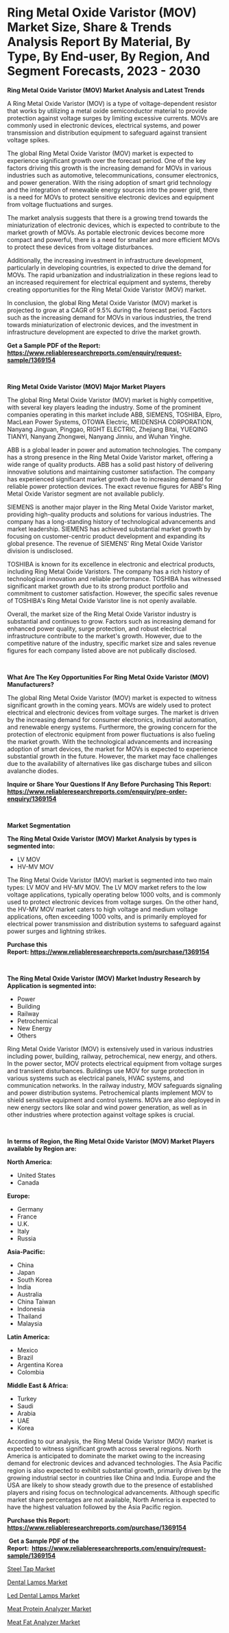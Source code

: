 <p><h1>Ring Metal Oxide Varistor (MOV) Market Size, Share & Trends Analysis Report By Material, By Type, By End-user, By Region, And Segment Forecasts, 2023 - 2030</h1></p><p><strong>Ring Metal Oxide Varistor (MOV) Market Analysis and Latest Trends</strong></p>
<p><p>A Ring Metal Oxide Varistor (MOV) is a type of voltage-dependent resistor that works by utilizing a metal oxide semiconductor material to provide protection against voltage surges by limiting excessive currents. MOVs are commonly used in electronic devices, electrical systems, and power transmission and distribution equipment to safeguard against transient voltage spikes.</p><p>The global Ring Metal Oxide Varistor (MOV) market is expected to experience significant growth over the forecast period. One of the key factors driving this growth is the increasing demand for MOVs in various industries such as automotive, telecommunications, consumer electronics, and power generation. With the rising adoption of smart grid technology and the integration of renewable energy sources into the power grid, there is a need for MOVs to protect sensitive electronic devices and equipment from voltage fluctuations and surges.</p><p>The market analysis suggests that there is a growing trend towards the miniaturization of electronic devices, which is expected to contribute to the market growth of MOVs. As portable electronic devices become more compact and powerful, there is a need for smaller and more efficient MOVs to protect these devices from voltage disturbances.</p><p>Additionally, the increasing investment in infrastructure development, particularly in developing countries, is expected to drive the demand for MOVs. The rapid urbanization and industrialization in these regions lead to an increased requirement for electrical equipment and systems, thereby creating opportunities for the Ring Metal Oxide Varistor (MOV) market.</p><p>In conclusion, the global Ring Metal Oxide Varistor (MOV) market is projected to grow at a CAGR of 9.5% during the forecast period. Factors such as the increasing demand for MOVs in various industries, the trend towards miniaturization of electronic devices, and the investment in infrastructure development are expected to drive the market growth.</p></p>
<p><strong>Get a Sample PDF of the Report:&nbsp; <a href="https://www.reliableresearchreports.com/enquiry/request-sample/1369154">https://www.reliableresearchreports.com/enquiry/request-sample/1369154</a></strong></p>
<p>&nbsp;</p>
<p><strong>Ring Metal Oxide Varistor (MOV) Major Market Players</strong></p>
<p><p>The global Ring Metal Oxide Varistor (MOV) market is highly competitive, with several key players leading the industry. Some of the prominent companies operating in this market include ABB, SIEMENS, TOSHIBA, Elpro, MacLean Power Systems, OTOWA Electric, MEIDENSHA CORPORATION, Nanyang Jinguan, Pinggao, RIGHT ELECTRIC, Zhejiang Bitai, YUEQING TIANYI, Nanyang Zhongwei, Nanyang Jinniu, and Wuhan Yinghe.</p><p>ABB is a global leader in power and automation technologies. The company has a strong presence in the Ring Metal Oxide Varistor market, offering a wide range of quality products. ABB has a solid past history of delivering innovative solutions and maintaining customer satisfaction. The company has experienced significant market growth due to increasing demand for reliable power protection devices. The exact revenue figures for ABB's Ring Metal Oxide Varistor segment are not available publicly.</p><p>SIEMENS is another major player in the Ring Metal Oxide Varistor market, providing high-quality products and solutions for various industries. The company has a long-standing history of technological advancements and market leadership. SIEMENS has achieved substantial market growth by focusing on customer-centric product development and expanding its global presence. The revenue of SIEMENS' Ring Metal Oxide Varistor division is undisclosed.</p><p>TOSHIBA is known for its excellence in electronic and electrical products, including Ring Metal Oxide Varistors. The company has a rich history of technological innovation and reliable performance. TOSHIBA has witnessed significant market growth due to its strong product portfolio and commitment to customer satisfaction. However, the specific sales revenue of TOSHIBA's Ring Metal Oxide Varistor line is not openly available.</p><p>Overall, the market size of the Ring Metal Oxide Varistor industry is substantial and continues to grow. Factors such as increasing demand for enhanced power quality, surge protection, and robust electrical infrastructure contribute to the market's growth. However, due to the competitive nature of the industry, specific market size and sales revenue figures for each company listed above are not publically disclosed.</p></p>
<p>&nbsp;</p>
<p><strong>What Are The Key Opportunities For Ring Metal Oxide Varistor (MOV) Manufacturers?</strong></p>
<p><p>The global Ring Metal Oxide Varistor (MOV) market is expected to witness significant growth in the coming years. MOVs are widely used to protect electrical and electronic devices from voltage surges. The market is driven by the increasing demand for consumer electronics, industrial automation, and renewable energy systems. Furthermore, the growing concern for the protection of electronic equipment from power fluctuations is also fueling the market growth. With the technological advancements and increasing adoption of smart devices, the market for MOVs is expected to experience substantial growth in the future. However, the market may face challenges due to the availability of alternatives like gas discharge tubes and silicon avalanche diodes.</p></p>
<p><strong>Inquire or Share Your Questions If Any Before Purchasing This Report: <a href="https://www.reliableresearchreports.com/enquiry/pre-order-enquiry/1369154">https://www.reliableresearchreports.com/enquiry/pre-order-enquiry/1369154</a></strong></p>
<p>&nbsp;</p>
<p><strong>Market Segmentation</strong></p>
<p><strong>The Ring Metal Oxide Varistor (MOV) Market Analysis by types is segmented into:</strong></p>
<p><ul><li>LV MOV</li><li>HV-MV MOV</li></ul></p>
<p><p>The Ring Metal Oxide Varistor (MOV) market is segmented into two main types: LV MOV and HV-MV MOV. The LV MOV market refers to the low voltage applications, typically operating below 1000 volts, and is commonly used to protect electronic devices from voltage surges. On the other hand, the HV-MV MOV market caters to high voltage and medium voltage applications, often exceeding 1000 volts, and is primarily employed for electrical power transmission and distribution systems to safeguard against power surges and lightning strikes.</p></p>
<p><strong>Purchase this Report:&nbsp;<a href="https://www.reliableresearchreports.com/purchase/1369154">https://www.reliableresearchreports.com/purchase/1369154</a></strong></p>
<p>&nbsp;</p>
<p><strong>The Ring Metal Oxide Varistor (MOV) Market Industry Research by Application is segmented into:</strong></p>
<p><ul><li>Power</li><li>Building</li><li>Railway</li><li>Petrochemical</li><li>New Energy</li><li>Others</li></ul></p>
<p><p>Ring Metal Oxide Varistor (MOV) is extensively used in various industries including power, building, railway, petrochemical, new energy, and others. In the power sector, MOV protects electrical equipment from voltage surges and transient disturbances. Buildings use MOV for surge protection in various systems such as electrical panels, HVAC systems, and communication networks. In the railway industry, MOV safeguards signaling and power distribution systems. Petrochemical plants implement MOV to shield sensitive equipment and control systems. MOVs are also deployed in new energy sectors like solar and wind power generation, as well as in other industries where protection against voltage spikes is crucial.</p></p>
<p>&nbsp;</p>
<p><strong>In terms of Region, the Ring Metal Oxide Varistor (MOV) Market Players available by Region are:</strong></p>
<p>
    <p> <strong> North America: </strong>
        <ul>
            <li>United States</li>
            <li>Canada</li>
        </ul>
        </p> 
    <p> <strong> Europe: </strong>
        <ul>
            <li>Germany</li>
            <li>France</li>
            <li>U.K.</li>
            <li>Italy</li>
            <li>Russia</li>
        </ul>
        </p> 
    <p> <strong> Asia-Pacific: </strong>
        <ul>
            <li>China</li>
            <li>Japan</li>
            <li>South Korea</li>
            <li>India</li>
            <li>Australia</li>
            <li>China Taiwan</li>
            <li>Indonesia</li>
            <li>Thailand</li>
            <li>Malaysia</li>
        </ul>
        </p> 
    <p> <strong> Latin America: </strong>
        <ul>
            <li>Mexico</li>
            <li>Brazil</li>
            <li>Argentina Korea</li>
            <li>Colombia</li>
        </ul>
        </p> 
    <p> <strong> Middle East & Africa: </strong>
        <ul>
            <li>Turkey</li>
            <li>Saudi</li>
            <li>Arabia</li>
            <li>UAE</li>
            <li>Korea</li>
        </ul>
    </p>
    </p>
<p><p>According to our analysis, the Ring Metal Oxide Varistor (MOV) market is expected to witness significant growth across several regions. North America is anticipated to dominate the market owing to the increasing demand for electronic devices and advanced technologies. The Asia Pacific region is also expected to exhibit substantial growth, primarily driven by the growing industrial sector in countries like China and India. Europe and the USA are likely to show steady growth due to the presence of established players and rising focus on technological advancements. Although specific market share percentages are not available, North America is expected to have the highest valuation followed by the Asia Pacific region.</p></p>
<p><strong>Purchase this Report: <a href="https://www.reliableresearchreports.com/purchase/1369154">https://www.reliableresearchreports.com/purchase/1369154</a></strong></p>
<p>&nbsp;<strong>Get a Sample PDF of the Report:&nbsp;&nbsp;<a href="https://www.reliableresearchreports.com/enquiry/request-sample/1369154">https://www.reliableresearchreports.com/enquiry/request-sample/1369154</a></strong></p>
<p><strong></strong></p>
<p><p><a href="https://www.linkedin.com/pulse/steel-tap-market-insights-players-forecast-till-2030-sourcelytics-gyjuc/">Steel Tap Market</a></p><p><a href="https://medium.com/@vergiekunze/dental-lamps-market-size-cagr-trends-2024-2030-60430825d2fe">Dental Lamps Market</a></p><p><a href="https://medium.com/@erickasauer/led-dental-lamps-market-size-cagr-trends-2024-2030-a3c2bf9cb55c">Led Dental Lamps Market</a></p><p><a href="https://www.linkedin.com/pulse/meat-protein-analyzer-market-size-growth-forecast-from-2023-wzcac/">Meat Protein Analyzer Market</a></p><p><a href="https://www.linkedin.com/pulse/meat-fat-analyzer-market-size-share-amp-trends-analysis-report-wzquc/">Meat Fat Analyzer Market</a></p></p>